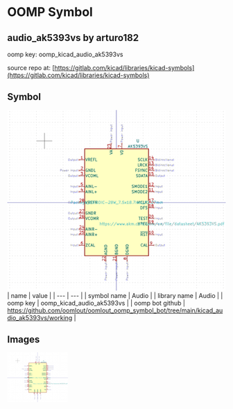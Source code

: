 # OOMP Symbol  
## audio_ak5393vs  by arturo182  
  
oomp key: oomp_kicad_audio_ak5393vs  
  
source repo at: [https://gitlab.com/kicad/libraries/kicad-symbols](https://gitlab.com/kicad/libraries/kicad-symbols)  
## Symbol  
  
[![working.png](working_600.png)](working.png)  
| name | value | 
| --- | --- | 
| symbol name | Audio | 
| library name | Audio | 
| oomp key | oomp_kicad_audio_ak5393vs | 
| oomp bot github | https://github.com/oomlout/oomlout_oomp_symbol_bot/tree/main/kicad_audio_ak5393vs/working | 
## Images  
  
[![working.png](working_140.png)](working.png)  
